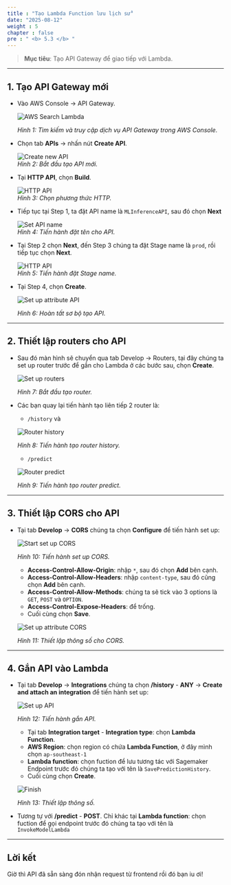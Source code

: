 ```yaml
---
title : "Tạo Lambda Function lưu lịch sử"
date: "2025-08-12"
weight : 5
chapter : false
pre : " <b> 5.3 </b> "
---
```


> **Mục tiêu**: Tạo API Gateway để giao tiếp với Lambda.

---

## 1. Tạo API Gateway mới

- Vào AWS Console → API Gateway.

    ![AWS Search Lambda](/images/5.lambda-api-setup/5.3.create-api-gateway/create-api-gateway-1.png)  

    *Hình 1: Tìm kiếm và truy cập dịch vụ API Gateway trong AWS Console.*

- Chọn tab **APIs** → nhấn nút **Create API**.  

    ![Create new API](/images/5.lambda-api-setup/5.3.create-api-gateway/create-api-gateway-2.png)  
    *Hình 2: Bắt đầu tạo API mới.*

- Tại **HTTP API**, chọn **Build**.

    ![HTTP API](/images/5.lambda-api-setup/5.3.create-api-gateway/create-api-gateway-3.png)  
    *Hình 3: Chọn phương thức HTTP.*

- Tiếp tục tại Step 1, ta đặt API name là `MLInferenceAPI`, sau đó chọn **Next**

    ![Set API name](/images/5.lambda-api-setup/5.3.create-api-gateway/create-api-gateway-4.png)  
    *Hình 4: Tiến hành đặt tên cho API.*

- Tại Step 2 chọn **Next**, đến Step 3 chúng ta đặt Stage name là `prod`, rồi tiếp tục chọn **Next**.

    ![HTTP API](/images/5.lambda-api-setup/5.3.create-api-gateway/create-api-gateway-5.png)  
    *Hình 5: Tiến hành đặt Stage name.*

- Tại Step 4, chọn **Create**.

    ![Set up attribute API](/images/5.lambda-api-setup/5.3.create-api-gateway/create-api-gateway-6.png)  

    *Hình 6: Hoàn tất sơ bộ tạo API.*

---

## 2. Thiết lập routers cho API

- Sau đó màn hình sẽ chuyển qua tab Develop → Routers, tại đây chúng ta set up router trước để gắn cho Lambda ở các bước sau, chọn **Create**.

    ![Set up routers](/images/5.lambda-api-setup/5.3.create-api-gateway/create-api-gateway-7.png)  

    *Hình 7: Bắt đầu tạo router.*

- Các bạn quay lại tiến hành tạo liên tiếp 2 router là:
    - `/history` và

    ![Router history](/images/5.lambda-api-setup/5.3.create-api-gateway/create-api-gateway-8.png)  

    *Hình 8: Tiến hành tạo router history.*

    -  `/predict`

    ![Router predict](/images/5.lambda-api-setup/5.3.create-api-gateway/create-api-gateway-9.png)  

    *Hình 9: Tiến hành tạo router predict.*

---

## 3. Thiết lập CORS cho API

- Tại tab **Develop** → **CORS** chúng ta chọn **Configure** để tiến hành set up:

    ![Start set up CORS](/images/5.lambda-api-setup/5.3.create-api-gateway/create-api-gateway-10.png)  

    *Hình 10: Tiến hành set up CORS.*

    - **Access-Control-Allow-Origin**: nhập `*`, sau đó chọn **Add** bên cạnh.
    - **Access-Control-Allow-Headers**: nhập `content-type`, sau đó cũng chọn **Add** bên cạnh.
    - **Access-Control-Allow-Methods**: chúng ta sẽ tick vào 3 options là `GET`, `POST` và `OPTION`.
    - **Access-Control-Expose-Headers**: để trống.
    - Cuối cùng chọn **Save**.

    ![Set up attribute CORS](/images/5.lambda-api-setup/5.3.create-api-gateway/create-api-gateway-11.png)  

    *Hình 11: Thiết lập thông số cho CORS.*

---

## 4. Gắn API vào Lambda

- Tại tab **Develop** → **Integrations** chúng ta chọn **/history** - **ANY** → **Create and attach an integration** để tiến hành set up:

    ![Set up API](/images/5.lambda-api-setup/5.3.create-api-gateway/create-api-gateway-12.png)  

    *Hình 12: Tiến hành gắn API.*

    - Tại tab **Integration target** - **Integration type**: chọn **Lambda Function**.
    - **AWS Region**: chọn region có chứa **Lambda Function**, ở đây mình chọn `ap-southeast-1`
    - **Lambda function**: chọn fuction để lưu tương tác với Sagemaker Endpoint trước đó chúng ta tạo với tên là `SavePredictionHistory`.
    - Cuối cùng chọn **Create**.

    ![Finish](/images/5.lambda-api-setup/5.3.create-api-gateway/create-api-gateway-13.png)  

    *Hình 13: Thiết lập thông số.*

- Tương tự với **/predict** - **POST**. Chỉ khác tại **Lambda function**: chọn fuction để gọi endpoint trước đó chúng ta tạo với tên là `InvokeModelLambda`

---

## Lời kết  

Giờ thì API đã sẵn sàng đón nhận request từ frontend rồi đó bạn iu ơi!